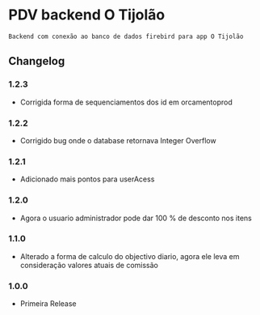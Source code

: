 # PDV backend O Tijolão
    Backend com conexão ao banco de dados firebird para app O Tijolão

## Changelog

### 1.2.3
- Corrigida forma de sequenciamentos dos id em orcamentoprod

### 1.2.2
- Corrigido bug onde o database retornava Integer Overflow

### 1.2.1
- Adicionado mais pontos para userAcess

### 1.2.0
- Agora o usuario administrador pode dar 100 % de desconto nos itens

### 1.1.0
- Alterado a forma de calculo do objectivo diario, agora ele leva em consideração valores atuais de comissão

### 1.0.0
- Primeira Release